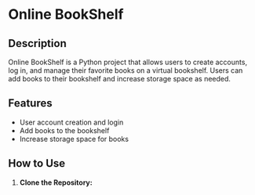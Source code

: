 # Online BookShelf

## Description

Online BookShelf is a Python project that allows users to create accounts, log in, and manage their favorite books on a virtual bookshelf. Users can add books to their bookshelf and increase storage space as needed.

## Features

- User account creation and login
- Add books to the bookshelf
- Increase storage space for books

## How to Use

1. **Clone the Repository:**
